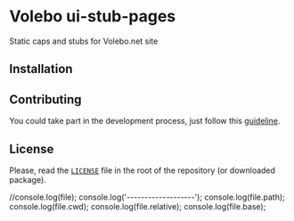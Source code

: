 # Volebo ui-stub-pages

Static caps and stubs for Volebo.net site

## Installation

## Contributing

You could take part in the development process, just follow this [guideline](CONTRIBUTING.md).

## License

Please, read the [`LICENSE`](LICENSE) file in the root of the repository (or downloaded package).




//console.log(file);
console.log('-------------------');
console.log(file.path);
console.log(file.cwd);
console.log(file.relative);
console.log(file.base);
